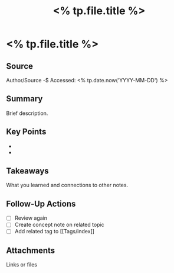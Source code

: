 ﻿---
title: "<% tp.file.title %>"
type: reading
created: "<% tp.date.now('YYYY-MM-DD') %>"
tags: [cs, reading]
cssclass: cs-note
---

# <% tp.file.title %>

## Source
Author/Source -$ Accessed: <% tp.date.now('YYYY-MM-DD') %>

## Summary
Brief description.

## Key Points
- 
- 

## Takeaways
What you learned and connections to other notes.

## Follow-Up Actions
- [ ] Review again  
- [ ] Create concept note on related topic  
- [ ] Add related tag to [[Tags/index]]

## Attachments
Links or files



